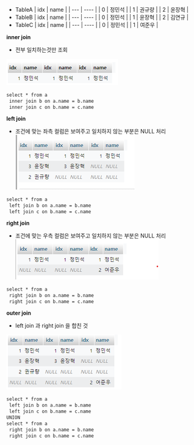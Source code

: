 -   TableA
    | idx | name |
    | --- | ---- |
    | 0 | 정민석 |
    | 1 | 권규량 |
    | 2 | 윤장혁 |
-   TableB
    | idx | name |
    | --- | ---- |
    | 0 | 정민석 |
    | 1 | 윤장혁 |
    | 2 | 김연규 |
-   TableC
    | idx | name |
    | --- | ---- |
    | 0 | 정민석 |
    | 1 | 여준우 |

**inner join**

-   전부 일치하는것만 조회

![inner-join](./images/inner-join.png)

```mysql
select * from a
 inner join b on a.name = b.name
 inner join c on b.name = c.name
```

**left join**

-   조건에 맞는 좌측 컬럼은 보여주고 일치하지 않는 부분은 NULL 처리
    ![left-join](./images/left-join.png)

```mysql
select * from a
 left join b on a.name = b.name
 left join c on b.name = c.name
```

**right join**

-   조건에 맞는 우측 컬럼은 보여주고 일치하지 않는 부분은 NULL 처리
    ![right-join](./images/right-join.png)

```mysql
select * from a
 right join b on a.name = b.name
 right join c on b.name = c.name
```

**outer join**

-   left join 과 right join 을 합친 것

![outer-join](./images/outer-join.png)

```mysql
select * from a
 left join b on a.name = b.name
 left join c on b.name = c.name
UNION
select * from a
 right join b on a.name = b.name
 right join c on b.name = c.name
```
